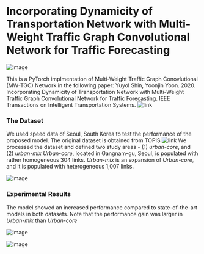 # Incorporating Dynamicity of Transportation Network with Multi-Weight Traffic Graph Convolutional Network for Traffic Forecasting 

![image](https://user-images.githubusercontent.com/31876093/141113772-9e008ac3-1bcd-476f-a450-aaf3112aeeff.png)

This is a PyTorch implmentation of Multi-Weight Traffic Graph Conovlutional (MW-TGC) Network in the following paper:
Yuyol Shin, Yoonjin Yoon. 2020. Incorporating Dynamicity of Transportation Network with Multi-Weight Traffic Graph Convolutional Network for Traffic Forecasting. IEEE Transactions on Intelligent Transportation Systems. ![link](https://ieeexplore.ieee.org/abstract/document/9239873)


### The Dataset
We used speed data of Seoul, South Korea to test the performance of the proposed model. 
The original dataset is obtained from TOPIS ![link](https://topis.seoul.go.kr/)
We processed the dataset and defined two study areas - (1) _urban-core_, and (2) _urban-mix_
_Urban-core_, located in Gangnam-gu, Seoul, is populated with rather homogeneous 304 links.
_Urban-mix_ is an expansion of _Urban-core_, and it is populated with heterogeneous 1,007 links.

![image](https://user-images.githubusercontent.com/31876093/141130819-768855b5-e9b3-4533-b3b6-ef348c687b3d.png)


### Experimental Results 
The model showed an increased performance compared to state-of-the-art models in both datasets. 
Note that the performance gain was larger in _Urban-mix_ than _Urban-core_

![image](https://user-images.githubusercontent.com/31876093/141131113-fb60b85e-5256-4ddd-a661-b8bcacdbbf20.png)

![image](https://user-images.githubusercontent.com/31876093/141131237-9c356c69-b94f-4910-acf5-a2b2ed6b888a.png)


 
